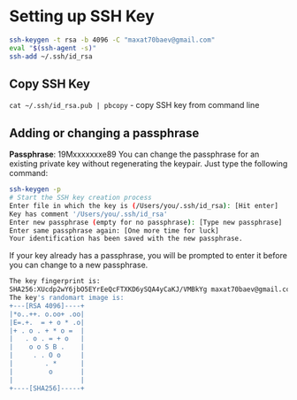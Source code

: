 # Setting up SSH Key
```bash
ssh-keygen -t rsa -b 4096 -C "maxat70baev@gmail.com" 
eval "$(ssh-agent -s)"
ssh-add ~/.ssh/id_rsa
```

## Copy SSH Key
`cat ~/.ssh/id_rsa.pub | pbcopy` - copy SSH key from command line

## Adding or changing a passphrase
**Passphrase**: 19Mxxxxxxxe89
You can change the passphrase for an existing private key without regenerating the keypair. Just type the following command:

```sh
ssh-keygen -p
# Start the SSH key creation process
Enter file in which the key is (/Users/you/.ssh/id_rsa): [Hit enter]
Key has comment '/Users/you/.ssh/id_rsa'
Enter new passphrase (empty for no passphrase): [Type new passphrase]
Enter same passphrase again: [One more time for luck]
Your identification has been saved with the new passphrase.
```

If your key already has a passphrase, you will be prompted to enter it before you can change to a new passphrase.

```sh
The key fingerprint is:
SHA256:XUcdp2wY6jbO5EYrEeQcFTXKD6ySQA4yCaKJ/VMBkYg maxat70baev@gmail.com
The key's randomart image is:
+---[RSA 4096]----+
|*o..++. o.oo+ .oo|
|E=.+.  = + o * .o|
|+ . o . + * o =  |
|   . o . = + o   |
|    o o S B .    |
|     . . O o     |
|        . *      |
|         o       |
|                 |
+----[SHA256]-----+
```